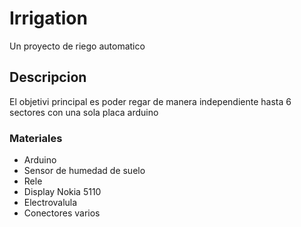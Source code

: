 # Irrigation

Un proyecto de riego automatico

## Descripcion

El objetivi principal es poder regar de manera independiente hasta 6 sectores con una sola placa arduino

### Materiales

- Arduino
- Sensor de humedad de suelo
- Rele
- Display Nokia 5110
- Electrovalula
- Conectores varios